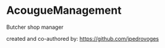 # AcougueManagement
Butcher shop manager

created and co-authored by: https://github.com/jpedrovoges